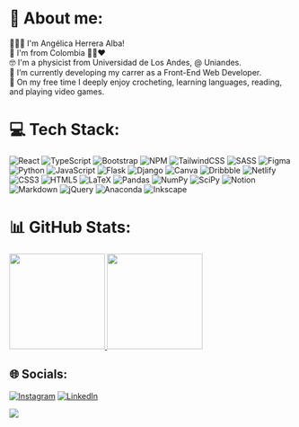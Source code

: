 # 💫 About me:

🙋🏻‍♀️ I'm Angélica Herrera Alba! <br>
📍 I'm from Colombia 💛💙❤️ <br>
🤓 I'm a physicist from Universidad de Los Andes, @ Uniandes.<br>
🌱 I’m currently developing my carrer as a Front-End Web Developer.<br>
🌼 On my free time I deeply enjoy crocheting, learning languages, reading, and playing video games.

# 💻 Tech Stack:
![React](https://img.shields.io/badge/react-%2320232a.svg?style=for-the-badge&logo=react&logoColor=%2361DAFB) ![TypeScript](https://img.shields.io/badge/typescript-%23007ACC.svg?style=for-the-badge&logo=typescript&logoColor=white) ![Bootstrap](https://img.shields.io/badge/bootstrap-%23563D7C.svg?style=for-the-badge&logo=bootstrap&logoColor=white) ![NPM](https://img.shields.io/badge/NPM-%23000000.svg?style=for-the-badge&logo=npm&logoColor=white) ![TailwindCSS](https://img.shields.io/badge/tailwindcss-%2338B2AC.svg?style=for-the-badge&logo=tailwind-css&logoColor=white)
 ![SASS](https://img.shields.io/badge/SASS-hotpink.svg?style=for-the-badge&logo=SASS&logoColor=white) ![Figma](https://img.shields.io/badge/figma-%23F24E1E.svg?style=for-the-badge&logo=figma&logoColor=white) ![Python](https://img.shields.io/badge/python-3670A0?style=for-the-badge&logo=python&logoColor=ffdd54) ![JavaScript](https://img.shields.io/badge/javascript-%23323330.svg?style=for-the-badge&logo=javascript&logoColor=%23F7DF1E)  ![Flask](https://img.shields.io/badge/flask-%23000.svg?style=for-the-badge&logo=flask&logoColor=white) ![Django](https://img.shields.io/badge/django-%23092E20.svg?style=for-the-badge&logo=django&logoColor=white)  ![Canva](https://img.shields.io/badge/Canva-%2300C4CC.svg?style=for-the-badge&logo=Canva&logoColor=white) ![Dribbble](https://img.shields.io/badge/Dribbble-EA4C89?style=for-the-badge&logo=dribbble&logoColor=white) ![Netlify](https://img.shields.io/badge/netlify-%23000000.svg?style=for-the-badge&logo=netlify&logoColor=#00C7B7) ![CSS3](https://img.shields.io/badge/css3-%231572B6.svg?style=for-the-badge&logo=css3&logoColor=white) ![HTML5](https://img.shields.io/badge/html5-%23E34F26.svg?style=for-the-badge&logo=html5&logoColor=white)  ![LaTeX](https://img.shields.io/badge/latex-%23008080.svg?style=for-the-badge&logo=latex&logoColor=white) ![Pandas](https://img.shields.io/badge/pandas-%23150458.svg?style=for-the-badge&logo=pandas&logoColor=white) ![NumPy](https://img.shields.io/badge/numpy-%23013243.svg?style=for-the-badge&logo=numpy&logoColor=white) ![SciPy](https://img.shields.io/badge/SciPy-%230C55A5.svg?style=for-the-badge&logo=scipy&logoColor=%white) ![Notion](https://img.shields.io/badge/Notion-%23000000.svg?style=for-the-badge&logo=notion&logoColor=white) ![Markdown](https://img.shields.io/badge/markdown-%23000000.svg?style=for-the-badge&logo=markdown&logoColor=white) ![jQuery](https://img.shields.io/badge/jquery-%230769AD.svg?style=for-the-badge&logo=jquery&logoColor=white) ![Anaconda](https://img.shields.io/badge/Anaconda-%2344A833.svg?style=for-the-badge&logo=anaconda&logoColor=white) ![Inkscape](https://img.shields.io/badge/Inkscape-e0e0e0?style=for-the-badge&logo=inkscape&logoColor=080A13)

# 📊 GitHub Stats:
<div>
  <a href="https://github.com/aherrera3">
   <img height="170em" src="https://github-readme-streak-stats.herokuapp.com/?user=aherrera3&theme=radical&hide_border=false"/>
   <img height="170em" src="https://github-readme-stats.vercel.app/api/top-langs/?username=aherrera3&theme=radical&hide_border=false&include_all_commits=false&count_private=false&layout=compact"/>
  </a>
</div>

## 🌐 Socials:
[![Instagram](https://img.shields.io/badge/Instagram-%23E4405F.svg?logo=Instagram&logoColor=white)](https://instagram.com/ang_maria3) [![LinkedIn](https://img.shields.io/badge/LinkedIn-%230077B5.svg?logo=linkedin&logoColor=white)](https://linkedin.com/in/angelicaherreraalba)      

[![](https://visitcount.itsvg.in/api?id=aherrera3&icon=5&color=5)](https://visitcount.itsvg.in)


<!-- Proudly created with GPRM ( https://gprm.itsvg.in ) -->
<!--
🧶 I just opened my online crochet store, you can see it [here](https://instagram.com/mailo_crochet_store). <br>
# 📊 GitHub Stats:
![](https://github-readme-stats.vercel.app/api?username=aherrera3&theme=radical&hide_border=false&include_all_commits=false&count_private=false)<br/>
![](https://github-readme-streak-stats.herokuapp.com/?user=aherrera3&theme=radical&hide_border=false)<br/>
![](https://github-readme-stats.vercel.app/api/top-langs/?username=aherrera3&theme=radical&hide_border=false&include_all_commits=false&count_private=false&layout=compact)


[![](https://visitcount.itsvg.in/api?id=aherrera3&icon=5&color=5)](https://visitcount.itsvg.in)

 Proudly created with GPRM ( https://gprm.itsvg.in ) -->
